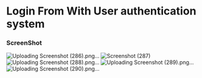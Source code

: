 # Login From With User authentication system

### ScreenShot

![Uploading Screenshot (286).png…]()
![Screenshot (287)](https://user-images.githubusercontent.com/97075043/233764038-6035af79-c479-42cc-a5fe-75d50e79f4cd.png)
![Uploading Screenshot (288).png…]()
![Uploading Screenshot (289).png…]()
![Uploading Screenshot (290).png…]()
